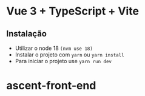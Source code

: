 # Vue 3 + TypeScript + Vite

## Instalação

- Utilizar o node 18 `(nvm use 18)`
- Instalar o projeto com `yarn` ou `yarn install`
-  Para iniciar o projeto use `yarn run dev`
# ascent-front-end
